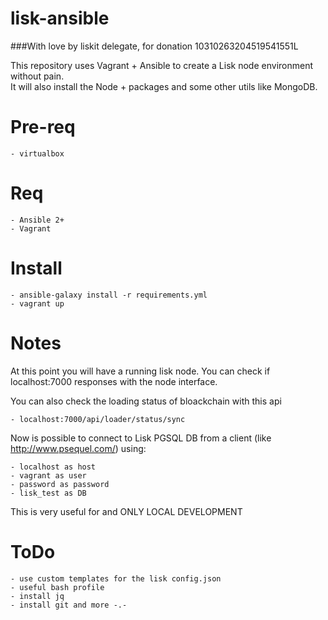 # lisk-ansible
###With love by liskit delegate, for donation 10310263204519541551L

This repository uses Vagrant + Ansible to create a Lisk node environment without pain.<br>
It will also install the Node + packages and some other utils like MongoDB.

# Pre-req
    - virtualbox

# Req
    - Ansible 2+
    - Vagrant

# Install
    - ansible-galaxy install -r requirements.yml
    - vagrant up

# Notes
At this point you will have a running lisk node.
You can check if localhost:7000 responses with the node interface.

You can also check the loading status of bloackchain with this api

    - localhost:7000/api/loader/status/sync

Now is possible to connect to Lisk PGSQL DB from a client (like http://www.psequel.com/) using:

    - localhost as host
    - vagrant as user
    - password as password
    - lisk_test as DB

This is very useful for and ONLY LOCAL DEVELOPMENT

# ToDo
    - use custom templates for the lisk config.json
    - useful bash profile
    - install jq
    - install git and more -.-
